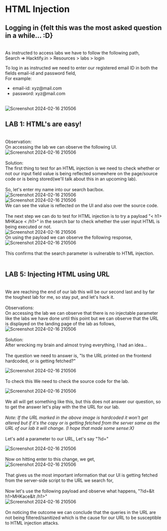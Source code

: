 # HTML Injection

<h2> Logging in {felt this was the most asked question in a while... :D}</h2> <br>
As instructed to access labs we have to follow the following path, <br>
Search => Hacktify.in > Resources > labs > login <br>

To log in as instructed we need to enter our registered email ID in both the fields email-id and password field, <br>
For example: 
<ul> <li>email-id: xyz@mail.com</li>
<li>password: xyz@mail.com</li> 
</ul><br>
<img src="https://github.com/MHKace/Walkthroughs/assets/157091170/9d5909be-00f8-4313-8e0b-cca2d01bfaae" alt="Screenshot 2024-02-16 210506">
<br>

<h2> LAB 1: HTML's are easy!</h2> <br>
Observation: <br>
On accessing the lab we can observe the following UI. <br>
<img src="https://github.com/MHKace/Walkthroughs/assets/157091170/7347473e-3847-48b0-97c4-51f0afe7c33d" alt="Screenshot 2024-02-16 210506">
<br>
<br>
Solution: <br>
The first thing to test for an HTML injection is we need to check whether or not our input field value is being reflected somewhere on the page/source code or is being stored(we'll talk about this in an upcoming lab). <br><br>
So, let's enter my name into our search bar/box. <br>
<img src="https://github.com/MHKace/Walkthroughs/assets/157091170/0e85333a-f51c-4e8a-8cbf-f5dc8fb9e456" alt="Screenshot 2024-02-16 210506">
<br>
<img src="https://github.com/MHKace/Walkthroughs/assets/157091170/456af1bc-e142-416f-a71c-f3a8d50f1674" alt="Screenshot 2024-02-16 210506"> <br>
We can see the value is reflected on the UI and also over the source code. <br><br>
The next step we can do to test for HTML injection is to try a payload "&lt h1> MHKace &lt /h1>" in the search bar to check whether the user input HTML is being executed or not. <br>
<img src="https://github.com/MHKace/Walkthroughs/assets/157091170/a847960b-e2b0-4bec-9e13-45ff3b75492c" alt="Screenshot 2024-02-16 210506"><br>
On using the payload we can observe the following response,<br>
<img src="https://github.com/MHKace/Walkthroughs/assets/157091170/e2a57f48-b9e2-4c98-a683-1e0b8017c5f8" alt="Screenshot 2024-02-16 210506">
<br><br>
This confirms that the search parameter is vulnerable to HTML injection.<br><br>



<h2> LAB 5: Injecting HTML using URL</h2> <br>
We are reaching the end of our lab this will be our second last and by far the toughest lab for me, so stay put, and let's hack it. <br>
<br>
Observations: <br>
On accessing the lab we can observe that there is no injectable parameter like the labs we have done until this point but we can observe that the URL is displayed on the landing page of the lab as follows, <br>
<img src="https://github.com/MHKace/Walkthroughs/assets/157091170/c5c921a1-67d5-46d4-90e7-741d048f5586" alt="Screenshot 2024-02-16 210506">
<br>
<br>
Solution: <br>
After wrecking my brain and almost trying everything, I had an idea...<br><br>
The question we need to answer is, "Is the URL printed on the frontend hardcoded, or is getting fetched?"<br>

<img src="https://github.com/MHKace/Walkthroughs/assets/157091170/322e5f6f-7979-41a5-8693-2cfeaccd8ab1" alt="Screenshot 2024-02-16 210506"><br><br>
To check this We need to check the source code for the lab. <br>

<img src="https://github.com/MHKace/Walkthroughs/assets/157091170/0cec7ef7-c05a-4f5f-bf91-6938567715e4" alt="Screenshot 2024-02-16 210506"><br><br>
We all will get something like this, but this does not answer our question, so to get the answer let's play with the the URL for our lab. <br><br>
<i> Note: If the URL marked in the above image is hardcoded it won't get altered but if it's the copy or is getting fetched from the server same as the URL of our lab it will change. (I hope that made some sense:X) <br> </i> <br>
Let's add a parameter to our URL, Let's say "?id="<br>

<img src="https://github.com/MHKace/Walkthroughs/assets/157091170/53f979e4-d6d1-4e96-883f-18de8f0e9080" alt="Screenshot 2024-02-16 210506"><br><br>
Now on hitting enter to this change, we get, <br>
<img src="https://github.com/MHKace/Walkthroughs/assets/157091170/cb3936c3-c3a6-477b-b459-93fde4a762f9" alt="Screenshot 2024-02-16 210506"><br><br>
That gives us the most important information that our UI is getting fetched from the server-side script to the URL we search for, <br><br>
Now let's use the following payload and observe what happens, "?id=&lt h1>MHKace&lt /h1>" <br>
<img src="https://github.com/MHKace/Walkthroughs/assets/157091170/f2ff51eb-6f76-4430-82bd-9d5d03787060" alt="Screenshot 2024-02-16 210506"><br><br>
On noticing the outcome we can conclude that the queries in the URL are not being filtered/sanitized which is the cause for our URL to be susceptible to HTML injection attacks. <br><br>
